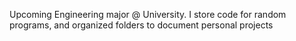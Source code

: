 Upcoming Engineering major @ University.
I store code for random programs, and organized folders to document personal projects
